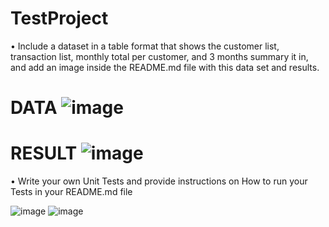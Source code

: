 # TestProject

•	Include a dataset in a table format that shows the customer list, transaction list, monthly total per customer, and 3 months summary it in, and add an image inside the README.md file with this data set and results.

DATA
![image](https://user-images.githubusercontent.com/38050766/183423614-aa55a06d-20c1-4a55-9832-045ea5a657d8.png)
==============================================================================================================
RESULT
![image](https://user-images.githubusercontent.com/38050766/183424026-ae8d1964-2251-4b3f-b4e0-b0f3d1857c45.png)
==============================================================================================================
•	Write your own Unit Tests and provide instructions on How to run your Tests in your README.md file 

![image](https://user-images.githubusercontent.com/38050766/183425239-76fe9473-6d15-44a3-afcf-415ba5aeed38.png)
![image](https://user-images.githubusercontent.com/38050766/183425469-37810aa6-333a-4ee9-9607-c4beb8dfbf47.png)







